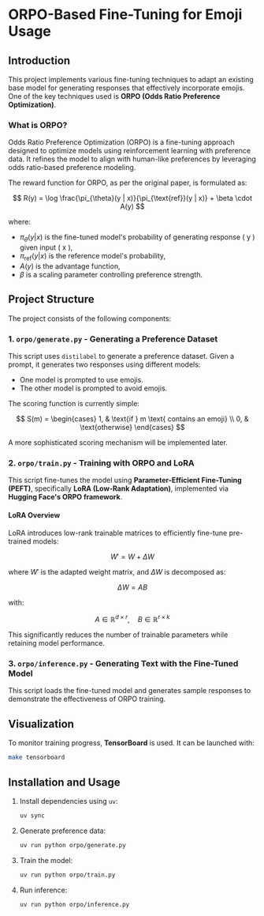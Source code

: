 # ORPO-Based Fine-Tuning for Emoji Usage

## Introduction

This project implements various fine-tuning techniques to adapt an existing base model for generating responses that effectively incorporate emojis. One of the key techniques used is **ORPO (Odds Ratio Preference Optimization)**.

### What is ORPO?

Odds Ratio Preference Optimization (ORPO) is a fine-tuning approach designed to optimize models using reinforcement learning with preference data. It refines the model to align with human-like preferences by leveraging odds ratio-based preference modeling.

The reward function for ORPO, as per the original paper, is formulated as:

$$
R(y) = \log \frac{\pi_{\theta}(y | x)}{\pi_{\text{ref}}(y | x)} + \beta \cdot A(y)
$$

where:

- $`\pi_{\theta}(y | x)`$ is the fine-tuned model's probability of generating response \( y \) given input \( x \),
- $`\pi_{\text{ref}}(y | x)`$ is the reference model's probability,
- $`A(y)`$ is the advantage function,
- $`\beta`$ is a scaling parameter controlling preference strength.

## Project Structure

The project consists of the following components:

### 1. `orpo/generate.py` - Generating a Preference Dataset

This script uses `distilabel` to generate a preference dataset. Given a prompt, it generates two responses using different models:

- One model is prompted to use emojis.
- The other model is prompted to avoid emojis.

The scoring function is currently simple:

$$
S(m) = \begin{cases} 1, & \text{if } m \text{ contains an emoji} \\ 0, & \text{otherwise} \end{cases}
$$

A more sophisticated scoring mechanism will be implemented later.

### 2. `orpo/train.py` - Training with ORPO and LoRA

This script fine-tunes the model using **Parameter-Efficient Fine-Tuning (PEFT)**, specifically **LoRA (Low-Rank Adaptation)**, implemented via **Hugging Face's ORPO framework**.

#### LoRA Overview

LoRA introduces low-rank trainable matrices to efficiently fine-tune pre-trained models:

$$
W' = W + \Delta W
$$

where $`W'`$ is the adapted weight matrix, and $`\Delta W`$ is decomposed as:

$$
\Delta W = A B
$$

with:

$$
A \in \mathbb{R}^{d \times r}, \quad B \in \mathbb{R}^{r \times k}
$$

This significantly reduces the number of trainable parameters while retaining model performance.

### 3. `orpo/inference.py` - Generating Text with the Fine-Tuned Model

This script loads the fine-tuned model and generates sample responses to demonstrate the effectiveness of ORPO training.

## Visualization

To monitor training progress, **TensorBoard** is used. It can be launched with:

```sh
make tensorboard
```

## Installation and Usage

1. Install dependencies using `uv`:

    ```sh
    uv sync
    ```

2. Generate preference data:

    ```sh
    uv run python orpo/generate.py
    ```

3. Train the model:

    ```sh
    uv run python orpo/train.py
    ```

4. Run inference:

    ```sh
    uv run python orpo/inference.py
    ```
